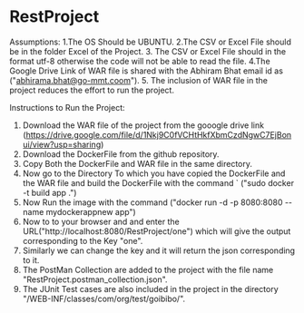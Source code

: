 # RestProject

Assumptions:
 1.The OS Should be UBUNTU.
 2.The CSV or Excel File should be in the folder Excel of the Project.
 3. The CSV or Excel File should in the format utf-8 otherwise the code will not be able to read the file.
 4.The Google Drive Link of WAR file is shared with the Abhiram Bhat email id as ("abhirama.bhat@go-mmt.coom").
 5. The inclusion of WAR file in the project reduces the effort to run the project.
  
  
 Instructions to Run the Project:
1. Download the WAR file of the project from the gooogle drive link (https://drive.google.com/file/d/1Nkj9C0fVCHtHkfXbmCzdNgwC7EjBonui/view?usp=sharing)
2. Download the DockerFile from the github repository.
3. Copy Both the DockerFile and WAR file in the same directory.
4. Now go to the Directory To which you have copied the DockerFile and the WAR file and build the DockerFile with the command 
`  ("sudo docker  -t build app .")
5. Now Run the image with the command ("docker run -d  -p 8080:8080  --name mydockerappnew app")
6. Now to to your browser and and enter the URL("http://localhost:8080/RestProject/one") which will give the output corresponding to the Key "one".
7. Similarly we can change the key and it will return the json corresponding to it.
8. The PostMan Collection are added to the project with the file name "RestProject.postman_collection.json".
9. The JUnit Test cases are also included in the project in the directory "/WEB-INF/classes/com/org/test/goibibo/".

